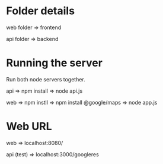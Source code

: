 # Folder details
web folder => frontend

api folder => backend

# Running the server
Run both node servers together.

api => npm install => node api.js

web => npm instll => npm install @google/maps => node app.js

# Web URL

web => localhost:8080/

api (test) => localhost:3000/googleres

